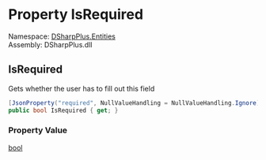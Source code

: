 # Property IsRequired

Namespace: [DSharpPlus.Entities](DSharpPlus.Entities.md)  
Assembly: DSharpPlus.dll

## <a id="DSharpPlus_Entities_DiscordGuildMembershipScreeningField_IsRequired"></a>IsRequired

Gets whether the user has to fill out this field

```csharp
[JsonProperty("required", NullValueHandling = NullValueHandling.Ignore)]
public bool IsRequired { get; }
```

### Property Value

[bool](https://learn.microsoft.com/dotnet/api/system.boolean)

